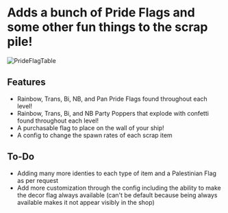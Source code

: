 # Adds a bunch of Pride Flags and some other fun things to the scrap pile!
![PrideFlagTable](https://i.imgur.com/6DgxdCq.jpg)

## Features
- Rainbow, Trans, Bi, NB, and Pan Pride Flags found throughout each level!
- Rainbow, Trans, Bi, and NB Party Poppers that explode with confetti found throughout each level!
- A purchasable flag to place on the wall of your ship!
- A config to change the spawn rates of each scrap item

## To-Do
- Adding many more identies to each type of item and a Palestinian Flag as per request
- Add more customization through the config including the ability to make the decor flag always available (can't be default because being always available makes it not appear visibly in the shop)
